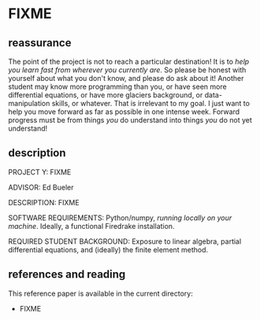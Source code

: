 # FIXME


## reassurance

The point of the project is not to reach a particular destination!  It is to _help you learn fast from wherever you currently are_.  So please be honest with yourself about what you don't know, and please do ask about it!  Another student may know more programming than you, or have seen more differential equations, or have more glaciers background, or data-manipulation skills, or whatever.  That is irrelevant to my goal.  I just want to help you move forward as far as possible in one intense week.  Forward progress must be from things _you_ do understand into things _you_ do not yet understand!


## description

PROJECT Y: FIXME

ADVISOR: Ed Bueler

DESCRIPTION: FIXME

SOFTWARE REQUIREMENTS: Python/numpy, _running locally on your machine_.  Ideally, a functional Firedrake installation.

REQUIRED STUDENT BACKGROUND: Exposure to linear algebra, partial differential equations, and (ideally) the finite element method.


## references and reading

This reference paper is available in the current directory:

  * FIXME
